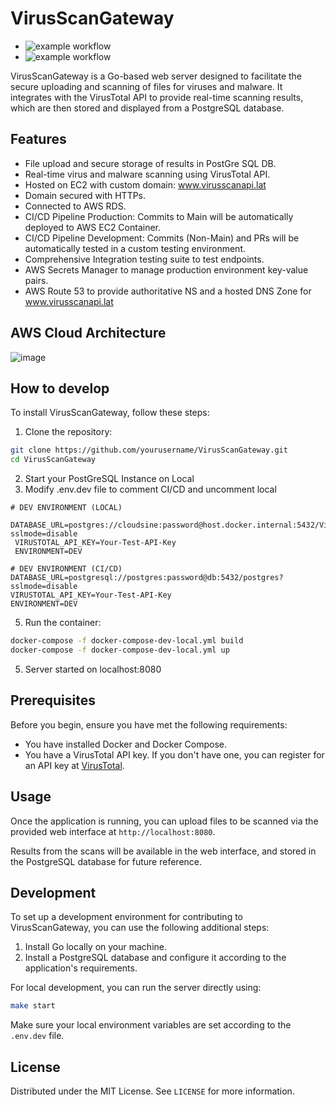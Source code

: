 # VirusScanGateway
- ![example workflow](https://github.com/Dr-Lazarus/VirusScanGateway/actions/workflows/EC2-container-webapp.yml/badge.svg)
- ![example workflow](https://github.com/Dr-Lazarus/VirusScanGateway/actions/workflows/Testing-environment.yml/badge.svg)
  
VirusScanGateway is a Go-based web server designed to facilitate the secure uploading and scanning of files for viruses and malware. It integrates with the VirusTotal API to provide real-time scanning results, which are then stored and displayed from a PostgreSQL database.

## Features

- File upload and secure storage of results in PostGre SQL DB.
- Real-time virus and malware scanning using VirusTotal API.
- Hosted on EC2 with custom domain: www.virusscanapi.lat
- Domain secured with HTTPs.
- Connected to AWS RDS.
- CI/CD Pipeline Production: Commits to Main will be automatically deployed to AWS EC2 Container.
- CI/CD Pipeline Development: Commits (Non-Main) and PRs will be automatically tested in a custom testing environment.
- Comprehensive Integration testing suite to test endpoints.
- AWS Secrets Manager to manage production environment key-value pairs.
- AWS Route 53 to provide authoritative NS and a hosted DNS Zone for www.virusscanapi.lat

## AWS Cloud Architecture
![image](https://github.com/Dr-Lazarus/VirusScanGateway/assets/99006087/d7b5929b-671c-4b49-b208-c00988ec255d)


## How to develop
To install VirusScanGateway, follow these steps:

1. Clone the repository:

```bash
git clone https://github.com/yourusername/VirusScanGateway.git
cd VirusScanGateway
```

2. Start your PostGreSQL Instance on Local
3. Modify .env.dev file to comment CI/CD and uncomment local
```plaintext
# DEV ENVIRONMENT (LOCAL) 
 DATABASE_URL=postgres://cloudsine:password@host.docker.internal:5432/VirusScanGatewayDB?sslmode=disable
 VIRUSTOTAL_API_KEY=Your-Test-API-Key
 ENVIRONMENT=DEV

# DEV ENVIRONMENT (CI/CD)
DATABASE_URL=postgresql://postgres:password@db:5432/postgres?sslmode=disable
VIRUSTOTAL_API_KEY=Your-Test-API-Key
ENVIRONMENT=DEV
```
5. Run the container:
```bash
docker-compose -f docker-compose-dev-local.yml build
docker-compose -f docker-compose-dev-local.yml up
```
5. Server started on localhost:8080

## Prerequisites

Before you begin, ensure you have met the following requirements:

- You have installed Docker and Docker Compose.
- You have a VirusTotal API key. If you don't have one, you can register for an API key at [VirusTotal](https://www.virustotal.com/gui/join-us).


## Usage

Once the application is running, you can upload files to be scanned via the provided web interface at `http://localhost:8080`.

Results from the scans will be available in the web interface, and stored in the PostgreSQL database for future reference.

## Development

To set up a development environment for contributing to VirusScanGateway, you can use the following additional steps:

1. Install Go locally on your machine.
2. Install a PostgreSQL database and configure it according to the application's requirements.

For local development, you can run the server directly using:

```bash
make start
```

Make sure your local environment variables are set according to the `.env.dev` file.

## License

Distributed under the MIT License. See `LICENSE` for more information.
